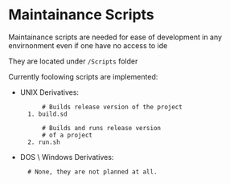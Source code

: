 # Maintainance Scripts

Maintainance scripts are needed for ease of development in any envirnonment even 
if one have no access to ide

They are located under `/Scripts` folder


Currently foolowing scripts are implemented:

* UNIX Derivatives:

			# Builds release version of the project
		1. build.sd

			# Builds and runs release version 
			# of a project
		2. run.sh  

* DOS \ Windows Derivatives:
		
		# None, they are not planned at all.


